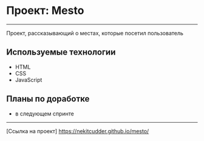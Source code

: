 # Проект: Mesto
---
Проект, рассказывающий о местах, которые посетил пользователь

## Используемые технологии
- HTML
- CSS
- JavaScript

## Планы по доработке
- в следующем спринте

---
[Ссылка на проект] https://nekitcudder.github.io/mesto/
